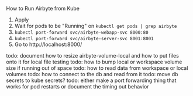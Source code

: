 How to Run Airbyte from Kube

1. Apply 
1. Wait for pods to be "Running" on `kubectl get pods | grep airbyte`
1. `kubectl port-forward svc/airbyte-webapp-svc 8000:80`
1. `kubectl port-forward svc/airbyte-server-svc 8001:8001`
1. Go to http://localhost:8000/

todo: document how to resize airbyte-volume-local and how to put files onto it for local file testing
todo: how to bump local or workspace volume size if running out of space
todo: how to read data from workspace or local volumes
todo: how to connect to the db and read from it
todo: move db secrets to kube secrets?
todo: either make a port forwarding thing that works for pod restarts or document the timing out behavior
